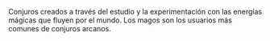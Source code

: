 Conjuros creados a través del estudio y la experimentación con las energías mágicas que fluyen por el mundo. Los magos son los usuarios más comunes de conjuros arcanos.

